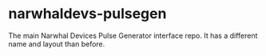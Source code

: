# narwhaldevs-pulsegen
The main Narwhal Devices Pulse Generator interface repo. It has a different name and layout than before.
